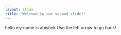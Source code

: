 ```yaml
---
layout: slide
title: "Welcome to our second slide!"
---
```

hello my name is abishek
Use the left arrow to go back!
